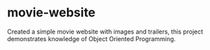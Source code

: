 # movie-website
Created a simple movie website with images and trailers, this project demonstrates knowledge of Object Oriented Programming.
